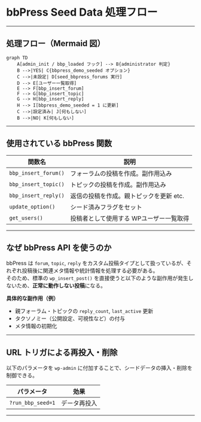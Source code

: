 
# bbPress Seed Data 処理フロー


---

## 処理フロー（Mermaid 図）

```mermaid
graph TD
    A[admin_init / bbp_loaded フック] --> B{administrator 判定}
    B -->|YES| C{bbpress_demo_seeded オプション}
    C -->|未設定| D[seed_bbpress_forums 実行]
    D --> E[ユーザー一覧取得]
    E --> F[bbp_insert_forum]
    F --> G[bbp_insert_topic]
    G --> H[bbp_insert_reply]
    H --> I[bbpress_demo_seeded = 1 に更新]
    C -->|設定済み| J[何もしない]
    B -->|NO| K[何もしない]
```

---

## 使用されている bbPress 関数

| 関数名               | 説明                                      |
|----------------------|-------------------------------------------|
| `bbp_insert_forum()` | フォーラムの投稿を作成。副作用込み       |
| `bbp_insert_topic()` | トピックの投稿を作成。副作用込み         |
| `bbp_insert_reply()` | 返信の投稿を作成。親トピックを更新 etc.  |
| `update_option()`    | シード済みフラグをセット                  |
| `get_users()`        | 投稿者として使用する WPユーザー一覧取得  |

---

## なぜ bbPress API を使うのか

bbPress は `forum`, `topic`, `reply` をカスタム投稿タイプとして扱っているが、それぞれ投稿後に関連メタ情報や統計情報を処理する必要がある。  
そのため、標準の `wp_insert_post()` を直接使うと以下のような副作用が発生しないため、**正常に動作しない投稿**になる。

**具体的な副作用（例）**

- 親フォーラム・トピックの `reply_count`, `last_active` 更新
- タクソノミー（公開設定、可視性など）の付与
- メタ情報の初期化

---


## URL トリガによる再投入・削除

以下のパラメータを `wp-admin` に付加することで、シードデータの挿入・削除を制御できる。

| パラメータ             | 効果                          |
|------------------------|-------------------------------|
| `?run_bbp_seed=1`      | データ再投入                  |

---
